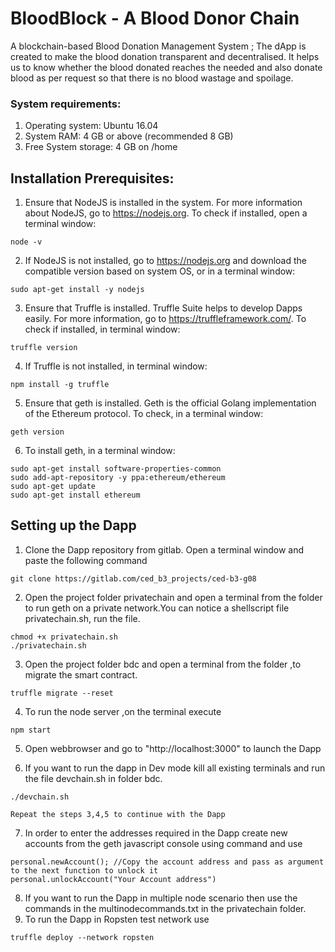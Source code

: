 

# BloodBlock - A Blood Donor Chain

A blockchain-based Blood Donation Management System ; The dApp is created to make the blood donation transparent and decentralised. It helps us to know
whether the blood donated reaches the needed and also donate blood as per request so that there is no blood wastage and spoilage.


### System requirements:

1. Operating system: Ubuntu 16.04
2. System RAM: 4 GB or above (recommended 8 GB)
3. Free System storage: 4 GB on /home

## Installation Prerequisites:

1. Ensure that NodeJS is installed in the system. For more information about NodeJS, go to https://nodejs.org. To check if installed, open a terminal window:
```
node -v
```

2. If NodeJS is not installed, go to https://nodejs.org and download the compatible version based on system OS, or in a terminal window:
```
sudo apt-get install -y nodejs
```

3. Ensure that Truffle is installed. Truffle Suite helps to develop Dapps easily. For more information, go to https://truffleframework.com/. To check if installed, in terminal window:
```
truffle version
```
4. If Truffle is not installed, in terminal window:
``` 
npm install -g truffle
```

5. Ensure that geth is installed. Geth is the official Golang implementation of the Ethereum protocol. To check, in a terminal window:
```
geth version
```

6. To install geth, in a terminal window:
```
sudo apt-get install software-properties-common
sudo add-apt-repository -y ppa:ethereum/ethereum
sudo apt-get update
sudo apt-get install ethereum
```

## Setting up the Dapp

1. Clone the Dapp repository from gitlab. Open a terminal window and paste the following command
``` 
git clone https://gitlab.com/ced_b3_projects/ced-b3-g08

```
2. Open the project folder privatechain and open a terminal from the folder to run geth on a private network.You can notice a shellscript file privatechain.sh, run the file.
```
chmod +x privatechain.sh
./privatechain.sh
```
3. Open the project folder bdc and open a terminal from the folder ,to migrate the smart contract.
```
truffle migrate --reset
```
4. To run the node server ,on the terminal execute
```
npm start
```
5. Open webbrowser and go to "http://localhost:3000" to launch the Dapp

6. If you want to run the dapp in Dev mode kill all existing terminals and run the file devchain.sh in folder bdc.
```
./devchain.sh
```
    Repeat the steps 3,4,5 to continue with the Dapp
7. In order to enter the addresses required in the Dapp create new accounts from the geth javascript console using command <geth attach> and use
```
personal.newAccount(); //Copy the account address and pass as argument to the next function to unlock it
personal.unlockAccount("Your Account address")
```
8. If you want to run the Dapp in multiple node scenario then use the commands in the multinodecommands.txt in the privatechain folder.
9. To run the Dapp in Ropsten test network use
```
truffle deploy --network ropsten
